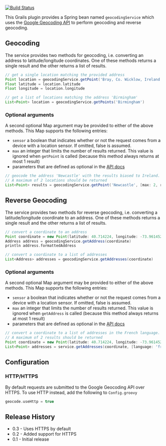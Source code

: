 [![Build Status](https://travis-ci.org/donalmurtagh/grails-geocode.svg)](https://travis-ci.org/donalmurtagh/grails-geocode)

This Grails plugin provides a Spring bean named `geocodingService` which uses the
[Google Geocoding API](https://developers.google.com/maps/documentation/geocoding) to perform geocoding and reverse geocoding.

## Geocoding
The service provides two methods for geocoding, i.e. converting an address to latitude/longitude coordinates.
One of these methods returns a single result and the other returns a list of results.

````groovy
// get a single location matching the provided address
Point location = geocodingService.getPoint('Bray, Co. Wicklow, Ireland')
Float latitude = location.latitude
Float longitude = location.longitude

// get a list of locations matching the address 'Birmingham'
List<Point> location = geocodingService.getPoints('Birmingham')
````

### Optional arguments

A second optional Map argument may be provided to either of the above methods. This Map supports the following entries:

* `sensor` a boolean that indicates whether or not the request comes from a device with a location sensor. If omitted, false is assumed.
* `max` an integer that limits the number of results returned. This value is ignored when `getPoint` is called (because this method always returns at most 1 result)
* parameters that are defined as optional in the [API docs](https://developers.google.com/maps/documentation/geocoding/#geocoding)

````groovy
// geocode the address 'Newcastle' with the results biased to Ireland.
// A maximum of 2 locations should be returned
List<Point> results = geocodingService.getPoint('Newcastle', [max: 2, region: 'ie'])
````

## Reverse Geocoding
The service provides two methods for reverse geocoding, i.e. converting a latitude/longitude coordinate to an address.
One of these methods returns a single result and the other returns a list of results.

````groovy
// convert a coordinate to an address
Point coordinate = new Point(latitude: 40.714224, longitude: -73.961452)
Address address = geocodingService.getAddress(coordinate)
println address.formattedAddress

// convert a coordinate to a list of addresses
List<Address> addresses = geocodingService.getAddresses(coordinate)
````

### Optional arguments

A second optional Map argument may be provided to either of the above methods. This Map supports the following entries:

* `sensor` a boolean that indicates whether or not the request comes from a device with a location sensor. If omitted, false is assumed.
* `max` an integer that limits the number of results returned. This value is ignored when `getAddress` is called (because this method always returns at most 1 result)
* parameters that are defined as optional in the [API docs](https://developers.google.com/maps/documentation/geocoding/#ReverseGeocoding)

````groovy
// convert a coordinate to a list of addresses in the French language.
// A maximum of 2 results should be returned
Point coordinate = new Point(latitude: 40.714224, longitude: -73.961452)
List<Point> addresses = service.getAddresses(coordinate, [language: 'fr', max: 2])
````

## Configuration

### HTTP/HTTPS
By default requests are submitted to the Google Geocoding API over HTTPS. To use HTTP instead, add the following to `Config.groovy`

````groovy
geocode.useHttp = true
````

## Release History

* 0.3 - Uses HTTPS by default
* 0.2 - Added support for HTTPS
* 0.1 - Initial release

